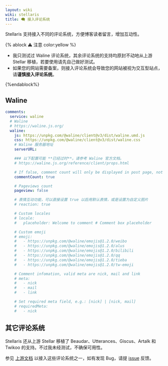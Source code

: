 ```yaml
---
layout: wiki
wiki: stellaris
title: 🗨️ 接入评论系统
---
```


Stellaris 支持接入不同的评论系统，方便博客读者留言，增加互动性。

{% ablock ⚠️ 注意 color:yellow %}

- 我只测试过 Waline 评论系统，其余评论系统的支持均原封不动地从上游 Stellar 移植，若要使用请先自己做好测试。
- 如果您的网站需要备案，则接入评论系统会导致您的网站被视为交互型站点，请**谨慎接入评论系统**。

{%endablock%}

## Waline

```yaml blog/_config.stellaris.yml
comments:
  service: waline
  # Waline
  # https://waline.js.org/
  waline:
    js: https://unpkg.com/@waline/client@v3/dist/waline.umd.js
    css: https://unpkg.com/@waline/client@v3/dist/waline.css
    # Waline 服务器地址
    serverURL:

    ### 以下配置可能 **已经过时**。请参考 Waline 官方文档。
    # https://waline.js.org/reference/client/props.html

    # If false, comment count will only be displayed in post page, not in home page
    commentCount: true

    # Pageviews count
    pageview: false

    # 表情互动功能，可以直接设置 true 以启用默认表情，或是设置为自定义图片
    # reaction: true

    # Custom locales
    # locale:
    #   placeholder: Welcome to comment # Comment box placeholder

    # Custom emoji
    # emoji:
    #   - https://unpkg.com/@waline/emojis@1.2.0/weibo
    #   - https://unpkg.com/@waline/emojis@1.2.0/alus
    #   - https://unpkg.com/@waline/emojis@1.2.0/bilibili
    #   - https://unpkg.com/@waline/emojis@1.2.0/qq
    #   - https://unpkg.com/@waline/emojis@1.2.0/tieba
    #   - https://unpkg.com/@waline/emojis@1.2.0/tw-emoji

    # Comment infomation, valid meta are nick, mail and link
    # meta:
    #   - nick
    #   - mail
    #   - link

    # Set required meta field, e.g.: [nick] | [nick, mail]
    # requiredMeta:
    #   - nick
```

## 其它评论系统

Stellaris 还从上游 Stellar 移植了 Beaudar、Utterances、Giscus、Artalk 和 Twikoo 的支持。不过我未经测试，不确保可用性。

参见 [上游文档](https://xaoxuu.com/wiki/stellar/comments/#Beaudar) 以接入这些评论系统之一，如有发现 Bug，请提 [issue](https://github.com/chiyuki0325/hexo-theme-stellaris/issues) 反馈。
